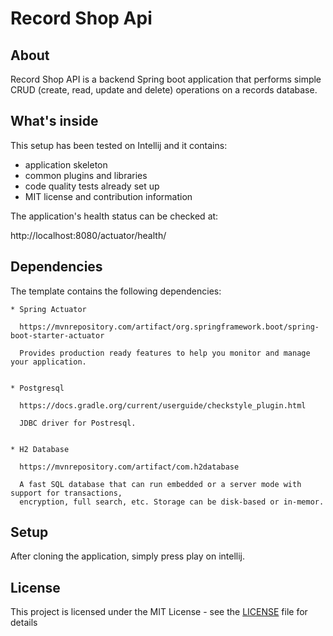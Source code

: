 # Record Shop Api

## About

Record Shop API is a backend Spring boot application that performs simple CRUD (create, read, update and delete) operations on a records database.

## What's inside

This setup has been tested on Intellij and it contains:
 * application skeleton
 * common plugins and libraries
 * code quality tests already set up
 * MIT license and contribution information
 

The application's health status can be checked at:

http://localhost:8080/actuator/health/

## Dependencies

The template contains the following dependencies:

    * Spring Actuator

      https://mvnrepository.com/artifact/org.springframework.boot/spring-boot-starter-actuator

      Provides production ready features to help you monitor and manage your application.


    * Postgresql

      https://docs.gradle.org/current/userguide/checkstyle_plugin.html

      JDBC driver for Postresql.
      

    * H2 Database

      https://mvnrepository.com/artifact/com.h2database

      A fast SQL database that can run embedded or a server mode with support for transactions,
      encryption, full search, etc. Storage can be disk-based or in-memor.

   


## Setup

After cloning the application, simply press play on intellij.



## License

This project is licensed under the MIT License - see the [LICENSE](LICENSE) file for details

